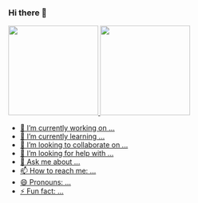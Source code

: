 ### Hi there 👋

<div>
  <a href="https://github.com/LuoLuann">
  <img height="180em" src="https://github-readme-stats.vercel.app/api?username=LuoLuann&theme=github_dark&show_icons=true"></img>
  <img height="180em" src="https://github-readme-stats.vercel.app/api/top-langs/?username=LuoLuann&layout=compact)](https://github.com/anuraghazra/github-readme-stats)">
  
</div>



- 🔭 I’m currently working on ...
- 🌱 I’m currently learning ...
- 👯 I’m looking to collaborate on ...
- 🤔 I’m looking for help with ...
- 💬 Ask me about ...
- 📫 How to reach me: ...
- 😄 Pronouns: ...
- ⚡ Fun fact: ...

